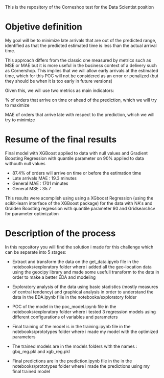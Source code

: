This is the repository of the Corneshop test for the Data Scientist position

# Objetive definition

My goal will be to minimize late arrivals that are out of the predicted range, identified as that the predicted estimated time is less than the actual arrival time.

This approach differs from the classic one measured by metrics such as MSE or MAE but it is more useful in the business context of a delivery such as Cornershop. This implies that we will allow early arrivals at the estimated time, which for this POC will not be considered as an error or penalized (but they should be when it is too early in future versions)

Given this, we will use two metrics as main indicators:

% of orders that arrive on time or ahead of the prediction, which we will try to maximize

MAE of orders that arrive late with respect to the prediction, which we will try to minimize

# Resume of the final results

 Final model with XGBoost applied to data with null values and Gradient Boosting Regression with quantile parameter on 90% applied to data withouth null values

 * 87.4% of orders will arrive on time or before the estimation time
 * Late arrivals MAE : 19.3 minutes
 * General MAE : 1701 minutes
 * General MSE : 35.7 

This results were acomplish using using a XGboost Regression (using the scikit-learn interface of the XGBoost package) for the data with NA's and Graiden Boosting regression with quantile parameter 90 and Gridsearchcv for parameter optimization

# Description of the process

In this repository you will find the solution i made for this challenge which can be separate into 5 stages:

* Extract and transform the data on the get_data.ipynb file in the notebooks/exploratory folder where i added all the geo-location data using the geocipy library and made some usefull transform to the data in order to make a better EDA and modeling

* Exploratory analysis of the data using basic stadistics (mostly measures of central tendency) and graphical analysis in order to understand the data in the EDA.ipynb fiile in the notebooks/exploratory folder

* POC of the model in the poc_model.ipynb file in the notebooks/exploratory folder where i tested 3 regression models using different configurations of variables and parameters

* Final training of the model is in the training.ipynb file in the notebooks/prototypes folder where i made my model with the optimized parameters

* The trained models are in the models folders with the names : gbq_reg.pkl and xgb_reg.pkl

* Final predictions are in the prediction.ipynb file in the in the notebooks/prototypes folder where i made the predictions using my final trained model
